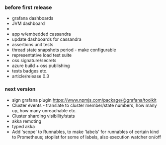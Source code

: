 ### before first release
- grafana dashboards
 - JVM dashboard
 - 
- app w/embedded cassandra
- update dashboards for cassandra
- assertions unit tests
- thread state snapshots period - make configurable
- representative load test suite
- oss signature/secrets
- azure build + oss publishing
- tests badges etc.
- article/release 0.3

### next version
- sign grafana plugin
https://www.npmjs.com/package/@grafana/toolkit
- Cluster events - translate to cluster member/state numbers, how many up, how many unreachable etc.
- Cluster sharding visibility/stats
- akka remoting
- typed akka
- Add 'scope' to Runnables, to make 'labels' for runnables of certain kind to Prometheus; stoplist for some of labels, also execution watcher on/off
